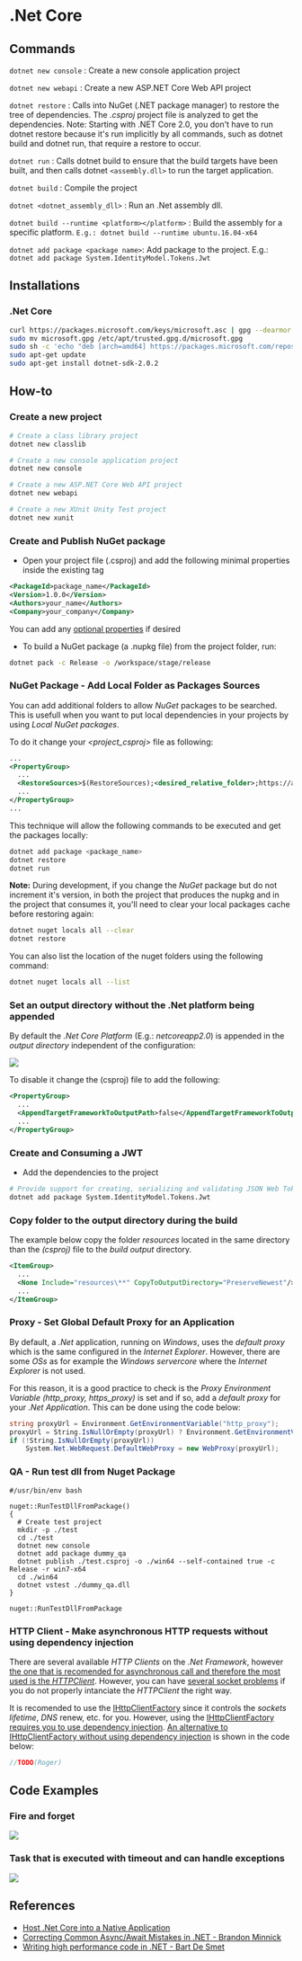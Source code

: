 # .Net Core

## Commands

`dotnet new console` : Create a new console application project

`dotnet new webapi` : Create a new ASP.NET Core Web API project

`dotnet restore` : Calls into NuGet (.NET package manager) to restore the tree of dependencies. The *.csproj* project file is analyzed to get the dependencies. Note: Starting with .NET Core 2.0, you don't have to run dotnet restore because it's run implicitly by all commands, such as dotnet build and dotnet run, that require a restore to occur.

`dotnet run` : Calls dotnet build to ensure that the build targets have been built, and then calls dotnet `<assembly.dll>` to run the target application.

`dotnet build` : Compile the project

`dotnet <dotnet_assembly_dll>` : Run an .Net assembly dll.

`dotnet build --runtime <platform></platform>` : Build the assembly for a specific platform. `E.g.: dotnet build --runtime ubuntu.16.04-x64`

`dotnet add package <package name>`: Add package to the project. E.g.: `dotnet add package System.IdentityModel.Tokens.Jwt`

## Installations

### .Net Core

```bash
curl https://packages.microsoft.com/keys/microsoft.asc | gpg --dearmor > microsoft.gpg
sudo mv microsoft.gpg /etc/apt/trusted.gpg.d/microsoft.gpg
sudo sh -c 'echo "deb [arch=amd64] https://packages.microsoft.com/repos/microsoft-ubuntu-xenial-prod xenial main" > /etc/apt/sources.list.d/dotnetdev.list'
sudo apt-get update
sudo apt-get install dotnet-sdk-2.0.2
```

## How-to 

### Create a new project

```sh 
# Create a class library project
dotnet new classlib 

# Create a new console application project
dotnet new console 

# Create a new ASP.NET Core Web API project
dotnet new webapi 

# Create a new XUnit Unity Test project
dotnet new xunit
```

### Create and Publish NuGet package

- Open your project file (.csproj) and add the following minimal properties inside the existing <PropertyGroup> tag

```xml 
<PackageId>package_name</PackageId>
<Version>1.0.0</Version>
<Authors>your_name</Authors>
<Company>your_company</Company>
```

You can add any [optional properties](https://docs.microsoft.com/en-us/dotnet/core/tools/csproj#nuget-metadata-properties) if desired 

- To build a NuGet package (a .nupkg file) from the project folder, run: 

```sh 
dotnet pack -c Release -o /workspace/stage/release
```

### NuGet Package - Add Local Folder as Packages Sources 

You can add additional folders to allow *NuGet* packages to be searched. This is usefull when you want to put local dependencies in your projects by using *Local NuGet packages*. 

To do it change your *<project_csproj>* file as following:

```xml
...
<PropertyGroup>
  ...
  <RestoreSources>$(RestoreSources);<desired_relative_folder>;https://api.nuget.org/v3/index.json</RestoreSources>
  ...
</PropertyGroup>
...
```

This technique will allow the following commands to be executed and get the packages locally:

```sh 
dotnet add package <package_name>
dotnet restore 
dotnet run
```

**Note:** During development, if you change the *NuGet* package but do not increment it's version, in both the project that produces the nupkg and in the project that consumes it, you'll need to clear your local packages cache before restoring again:

```sh
dotnet nuget locals all --clear
dotnet restore
```

You can also list the location of the nuget folders using the following command:

```sh
dotnet nuget locals all --list
```

### Set an output directory without the .Net platform being appended 

By default the *.Net Core Platform* (E.g.: *netcoreapp2.0*) is appended in the *output directory* independent of the configuration:

![](http://tinyurl.com/y3m5jo4c)

To disable it change the (csproj) file to add the following:

```xml
<PropertyGroup>
  ...
  <AppendTargetFrameworkToOutputPath>false</AppendTargetFrameworkToOutputPath>
  ...
</PropertyGroup>
```

### Create and Consuming a JWT

- Add the dependencies to the project

```sh
# Provide support for creating, serializing and validating JSON Web Tokens
dotnet add package System.IdentityModel.Tokens.Jwt
```

### Copy folder to the output directory during the build

The example below copy the folder *resources* located in the same directory than the *(csproj)* file to the *build output* directory.

```xml
<ItemGroup>
  ...
  <None Include="resources\**" CopyToOutputDirectory="PreserveNewest"/>
  ...
</ItemGroup>
```

### Proxy - Set Global Default Proxy for an Application

By default, a *.Net* application, running on *Windows*, uses the *default proxy* which is the same configured in the *Internet Explorer*. However, there are some *OSs* as for example the *Windows servercore* where the *Internet Explorer* is not used. 

For this reason, it is a good practice to check is the *Proxy Environment Variable (http_proxy, https_proxy)* is set and if so, add a *default proxy* for your *.Net Application*. This can be done using the code below: 

```c#
string proxyUrl = Environment.GetEnvironmentVariable("http_proxy");
proxyUrl = String.IsNullOrEmpty(proxyUrl) ? Environment.GetEnvironmentVariable("https_proxy") : proxyUrl;
if (!String.IsNullOrEmpty(proxyUrl))
    System.Net.WebRequest.DefaultWebProxy = new WebProxy(proxyUrl);
```

### QA - Run test dll from Nuget Package

```shell
#/usr/bin/env bash

nuget::RunTestDllFromPackage()
{
  # Create test project
  mkdir -p ./test
  cd ./test
  dotnet new console
  dotnet add package dummy_qa
  dotnet publish ./test.csproj -o ./win64 --self-contained true -c Release -r win7-x64
  cd ./win64
  dotnet vstest ./dummy_qa.dll 
}

nuget::RunTestDllFromPackage
```

### HTTP Client - Make asynchronous HTTP requests without using dependency injection 

There are several available *HTTP Clients* on the *.Net Framework*, however [the one that is recomended for asynchronous call and therefore the most used is the *HTTPClient*](https://visualstudiomagazine.com/articles/2017/06/01/calling-web-services.aspx). However, you can have [several socket problems](https://aspnetmonsters.com/2016/08/2016-08-27-httpclientwrong/) if you do not properly intanciate the *HTTPClient* the right way.

It is recomended to use the [IHttpClientFactory](https://docs.microsoft.com/en-us/aspnet/core/fundamentals/http-requests) since it controls the *sockets lifetime*, *DNS* renew, etc. for you. However, using the [IHttpClientFactory requires you to use dependency injection](https://github.com/dotnet/extensions/issues/1345). [An alternative to IHttpClientFactory without using dependency injection](https://docs.microsoft.com/en-us/aspnet/core/fundamentals/http-requests?view=aspnetcore-3.1#alternatives-to-ihttpclientfactory) is shown in the code below: 

```c#
//TODO(Roger)
```

## Code Examples

### Fire and forget

![](http://tinyurl.com/txc8oe7)

### Task that is executed with timeout and can handle exceptions

![](http://tinyurl.com/sbx9mea)

## References 

- [Host .Net Core into a Native Application](https://github.com/dotnet/samples/tree/master/core/hosting)
- [Correcting Common Async/Await Mistakes in .NET - Brandon Minnick](https://www.youtube.com/watch?v=J0mcYVxJEl0)
- [Writing high performance code in .NET - Bart De Smet](https://www.youtube.com/watch?v=fI1XGVIQjkA&list=PLqP1vtrAMlCF_yJiZLGN79skxhHfPavPR&index=74&t=0s)



